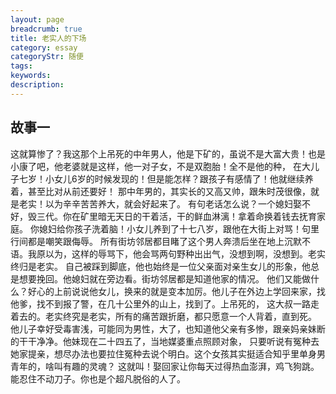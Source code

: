 ```yaml
---
layout: page
breadcrumb: true
title: 老实人的下场
category: essay
categoryStr: 随便
tags:
keywords: 
description:
---
```


## 故事一
这就算惨了？我这那个上吊死的中年男人，他是下矿的，虽说不是大富大贵！也是小康了吧，他老婆就是这样，他一对子女，不是双胞胎！全不是他的种，
在大儿子七岁！小女儿6岁的时候发现的！但是能怎样？跟孩子有感情了！他就继续养着，甚至比对从前还要好！
那中年男的，其实长的又高又帅，跟朱时茂很像，就是老实！以为辛辛苦苦养大，就会好起来了。
有句老话怎么说？一个媳妇娶不好，毁三代。你在矿里暗无天日的干着活，干的鲜血淋漓！拿着命换着钱去抚育家庭。
你媳妇给你孩子洗着脑！小女儿养到了十七八岁，跟他在大街上对骂！句里行间都是嘲笑跟侮辱。
所有街坊邻居都目睹了这个男人奔溃后坐在地上沉默不语。我原以为，这样的辱骂下，他会骂两句野种出出气，没想到啊，没想到。老实终归是老实。
自己被踩到脚底，他也始终是一位父亲面对亲生女儿的形象，他总是想要挽回。他媳妇就在旁边看。街坊邻居都是知道他家的情况。
他们又能做什么？好心的上前说说他女儿，换来的就是变本加厉。他儿子在外边上学回来家，找他爹，找不到报了警，在几十公里外的山上，找到了。上吊死的，
这大叔一路走着去的。老实终究是老实，所有的痛苦跟折磨，都只愿意一个人背着，直到死。
他儿子幸好受毒害浅，可能同为男性，大了，也知道他父亲有多惨，跟亲妈亲妹断的干干净净。他妹现在二十四五了，当地媒婆重点照顾对象，
只要听说有冤种去她家提亲，想尽办法也要拉住冤种去说个明白。这个女孩其实挺适合知乎里单身男青年的，啥叫有趣的灵魂？
这就叫！娶回家让你每天过得热血澎湃，鸡飞狗跳。能忍住不动刀子。你也是个超凡脱俗的人了。